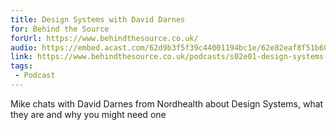 ```yaml
---
title: Design Systems with David Darnes
for: Behind the Source
forUrl: https://www.behindthesource.co.uk/
audio: https://embed.acast.com/62d9b3f5f39c44001194bc1e/62e82eaf8f51b600133adc53?cover=false
link: https://www.behindthesource.co.uk/podcasts/s02e01-design-systems-with-david-darnes/
tags:
 - Podcast
---
```


Mike chats with David Darnes from Nordhealth about Design Systems, what they are and why you might need one
